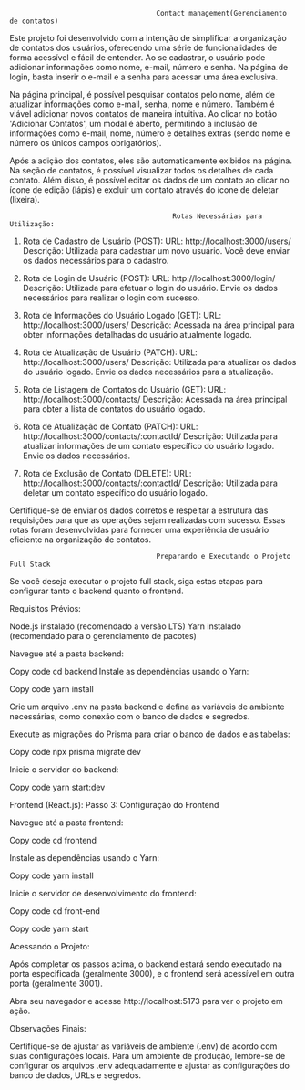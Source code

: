                                         Contact management(Gerenciamento de contatos)

Este projeto foi desenvolvido com a intenção de simplificar a organização de contatos dos usuários, oferecendo
uma série de funcionalidades de forma acessível e fácil de entender. Ao se cadastrar, o usuário pode adicionar
informações como nome, e-mail, número e senha. Na página de login, basta inserir o e-mail e a senha para acessar
uma área exclusiva.

Na página principal, é possível pesquisar contatos pelo nome, além de atualizar informações como e-mail, senha,
nome e número. Também é viável adicionar novos contatos de maneira intuitiva. Ao clicar no botão 'Adicionar Contatos',
um modal é aberto, permitindo a inclusão de informações como e-mail, nome, número e detalhes extras
(sendo nome e número os únicos campos obrigatórios).

Após a adição dos contatos, eles são automaticamente exibidos na página. Na seção de contatos, é possível visualizar
todos os detalhes de cada contato. Além disso, é possível editar os dados de um contato ao clicar no ícone de
edição (lápis) e excluir um contato através do ícone de deletar (lixeira).


                                            Rotas Necessárias para Utilização:

1. Rota de Cadastro de Usuário (POST):
   URL: http://localhost:3000/users/
   Descrição: Utilizada para cadastrar um novo usuário. Você deve enviar os dados necessários para o cadastro.

2. Rota de Login de Usuário (POST):
   URL: http://localhost:3000/login/
   Descrição: Utilizada para efetuar o login do usuário. Envie os dados necessários para realizar o login com sucesso.

3. Rota de Informações do Usuário Logado (GET):
   URL: http://localhost:3000/users/
   Descrição: Acessada na área principal para obter informações detalhadas do usuário atualmente logado.

4. Rota de Atualização de Usuário (PATCH):
   URL: http://localhost:3000/users/
   Descrição: Utilizada para atualizar os dados do usuário logado. Envie os dados necessários para a atualização.

5. Rota de Listagem de Contatos do Usuário (GET):
   URL: http://localhost:3000/contacts/
   Descrição: Acessada na área principal para obter a lista de contatos do usuário logado.

6. Rota de Atualização de Contato (PATCH):
   URL: http://localhost:3000/contacts/:contactId/
   Descrição: Utilizada para atualizar informações de um contato específico do usuário logado. Envie os dados necessários.

7. Rota de Exclusão de Contato (DELETE):
   URL: http://localhost:3000/contacts/:contactId/
   Descrição: Utilizada para deletar um contato específico do usuário logado.

Certifique-se de enviar os dados corretos e respeitar a estrutura das requisições para que as operações sejam realizadas com sucesso. 
Essas rotas foram desenvolvidas para fornecer uma experiência de usuário eficiente na organização de contatos.


                                        Preparando e Executando o Projeto Full Stack

Se você deseja executar o projeto full stack, siga estas etapas para configurar tanto o backend quanto o frontend.

Requisitos Prévios:

Node.js instalado (recomendado a versão LTS)
Yarn instalado (recomendado para o gerenciamento de pacotes)

Navegue até a pasta backend:

Copy code
cd backend
Instale as dependências usando o Yarn:

Copy code
yarn install

Crie um arquivo .env na pasta backend e defina as variáveis de ambiente necessárias, como conexão com o banco de dados e segredos.

Execute as migrações do Prisma para criar o banco de dados e as tabelas:

Copy code
npx prisma migrate dev

Inicie o servidor do backend:

Copy code
yarn start:dev

Frontend (React.js):
Passo 3: Configuração do Frontend

Navegue até a pasta frontend:

Copy code
cd frontend

Instale as dependências usando o Yarn:

Copy code
yarn install

Inicie o servidor de desenvolvimento do frontend:

Copy code
cd front-end

Copy code
yarn start

Acessando o Projeto:

Após completar os passos acima, o backend estará sendo executado na porta especificada (geralmente 3000), e o
frontend será acessível em outra porta (geralmente 3001).

Abra seu navegador e acesse http://localhost:5173 para ver o projeto em ação.

Observações Finais:

Certifique-se de ajustar as variáveis de ambiente (.env) de acordo com suas configurações locais.
Para um ambiente de produção, lembre-se de configurar os arquivos .env adequadamente e ajustar as configurações
do banco de dados, URLs e segredos.
